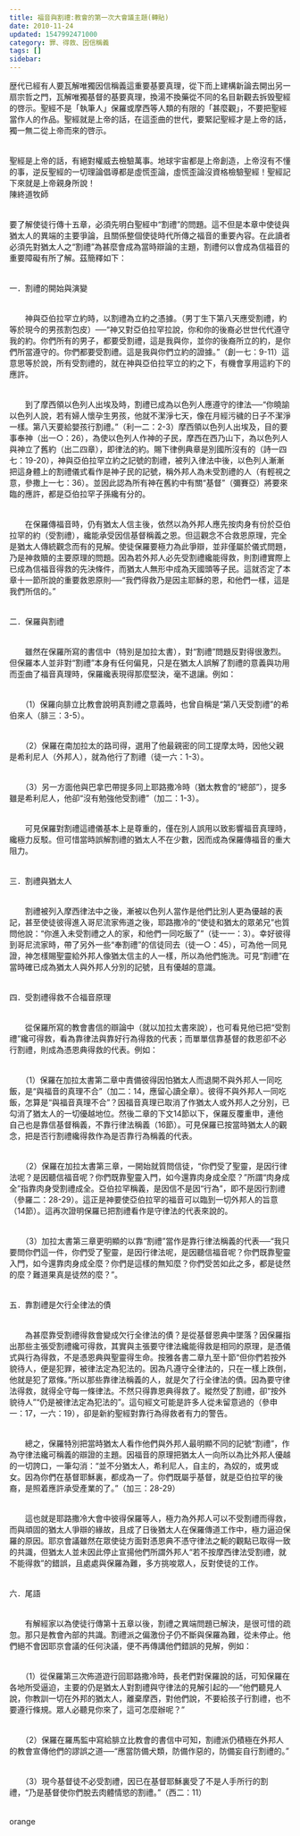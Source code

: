 ```yaml
---
title: 福音與割禮:教會的第一次大會議主題(轉貼)
date: 2010-11-24
updated: 1547992471000
category: 罪、得救、因信稱義
tags: []
sidebar: 
---
```


<p>歴代已經有人要瓦解唯獨因信稱義這重要基要真理，從下而上建構新論去開出另一扇宗哲之門，瓦解唯獨基督的基要真理，換湯不換藥從不同的名目新觀去拆毁聖經的啓示。聖經不是「執筆人」保羅或摩西等人類的有限的「甚麼觀」，不要把聖經當作人的作品。聖經就是上帝的話，在這歪曲的世代，要緊記聖經才是上帝的話，獨一無二從上帝而來的啓示。<br/><br/><br/>聖經是上帝的話，有絕對權威去檢驗萬事。地球宇宙都是上帝創造，上帝沒有不懂的事，逆反聖經的一切理論倡導都是虛慌歪論，虛慌歪論沒資格檢驗聖經！聖經記下來就是上帝親身所說！<br/><!--more-->陳終道牧師<br/><br/><br/>要了解使徒行傳十五章，必須先明白聖經中“割禮”的問題。這不但是本章中使徒與猶太人的異端的主要爭論，且關係整個使徒時代所傳之福音的重要內容。在此讀者必須先對猶太人之“割禮”為甚麼會成為當時辯論的主題，割禮何以會成為信福音的重要障礙有所了解。茲簡釋如下：<br/><br/><br/>一．割禮的開始與演變<br/><br/><br/>　　神與亞伯拉罕立約時，以割禮為立約之憑據。（男丁生下第八天應受割禮，約等於現今的男孩割包皮）──“神又對亞伯拉罕拉說，你和你的後裔必世世代代遵守我的約。你們所有的男子，都要受割禮，這是我與你，並你的後裔所立的約，是你們所當遵守的。你們都要受割禮。這是我與你們立約的證據。”（創一七：9-11）這意思等於說，所有受割禮的，就在神與亞伯拉罕立的約之下，有機會享用這約下的應許。<br/><br/><br/>　　到了摩西領以色列人出埃及時，割禮已成為以色列人應遵守的律法──“你曉諭以色列人說，若有婦人懷孕生男孩，他就不潔淨七天，像在月經污穢的日子不潔淨一樣。第八天要給嬰孩行割禮。”（利一二：2-3）摩西領以色列人出埃及，目的要事奉神（出一○：26），為使以色列人作神的子民，摩西在西乃山下，為以色列人與神立了舊約（出二四章），即律法的約。賜下律例典章是別國所沒有的（詩一四七：19-20），神與亞伯拉罕立約之記號的割禮，被列入律法中後，以色列人漸漸把這身體上的割禮儀式看作是神子民的記號，稱外邦人為未受割禮的人（有輕視之意，參撒上一七：36）。並因此認為所有神在舊約中有關“基督”（彌賽亞）將要來臨的應許，都是亞伯拉罕子孫纔有分的。<br/><br/><br/>　　在保羅傳福音時，仍有猶太人信主後，依然以為外邦人應先按肉身有份於亞伯拉罕的約（受割禮），纔能承受因信基督稱義之恩。但這觀念不合救恩原理，完全是猶太人傳統觀念而有的見解。使徒保羅要極力為此爭辯，並非僅屬於儀式問題，乃是神救贖的主要原理的問題。因為若外邦人必先受割禮纔能得救，則割禮實際上已成為信福音得救的先決條件，而猶太人無形中成為天國頭等子民。這就否定了本章十一節所說的重要救恩原則──“我們得救乃是因主耶穌的恩，和他們一樣，這是我們所信的。”<br/><br/><br/>二．保羅與割禮<br/><br/><br/>　　雖然在保羅所寫的書信中（特別是加拉太書），對“割禮”問題反對得很激烈。但保羅本人並非對“割禮”本身有任何偏見，只是在猶太人誤解了割禮的意義與功用而歪曲了福音真理時，保羅纔表現得那麼堅決，毫不退讓。例如：<br/><br/><br/>　　（1）保羅向腓立比教會說明真割禮之意義時，也曾自稱是“第八天受割禮”的希伯來人（腓三：3-5）。<br/><br/><br/>　　（2）保羅在南加拉太的路司得，選用了他最親密的同工提摩太時，因他父親是希利尼人（外邦人），就為他行了割禮（徒一六：1-3）。<br/><br/><br/>　　（3）另一方面他與巴拿巴帶提多同上耶路撒冷時（猶太教會的“總部”），提多雖是希利尼人，他卻“沒有勉強他受割禮”（加二：1-3）。<br/><br/><br/>　　可見保羅對割禮這禮儀基本上是尊重的，僅在別人誤用以致影響福音真理時，纔極力反駁。但可惜當時誤解割禮的猶太人不在少數，因而成為保羅傳福音的重大阻力。<br/><br/><br/>三．割禮與猶太人<br/><br/><br/>　　割禮被列入摩西律法中之後，漸被以色列人當作是他們比別人更為優越的表記，甚至使徒彼得進入哥尼流家佈道之後，耶路撒冷的“使徒和猶太的眾弟兄”也質問他說：“你進入未受割禮之人的家，和他們一同吃飯了”（徒一一：3）。幸好彼得到哥尼流家時，帶了另外一些“奉割禮”的信徒同去（徒一○：45），可為他一同見證，神怎樣賜聖靈給外邦人像猶太信主的人一樣，所以為他們施洗。可見“割禮”在當時確已成為猶太人與外邦人分別的記號，且有優越的意識。<br/><br/><br/>四．受割禮得救不合福音原理<br/><br/><br/>　　從保羅所寫的教會書信的辯論中（就以加拉太書來說），也可看見他已把“受割禮”纔可得救，看為靠律法與靠好行為得救的代表；而單單信靠基督的救恩卻不必行割禮，則成為憑恩典得救的代表。例如：<br/><br/><br/>　　（1）保羅在加拉太書第二章中責備彼得因怕猶太人而退開不與外邦人一同吃飯，是“與福音的真理不合”（加二：14，應留心讀全章）。彼得不與外邦人一同吃飯，怎算是“與福音真理不合”？因福音真理已取消了作猶太人或外邦人之分別，已勾消了猶太人的一切優越地位。然後二章的下文14節以下，保羅反覆重申，連他自己也是靠信基督稱義，不靠行律法稱義（16節）。可見保羅已按當時猶太人的觀念，把是否行割禮纔得救作為是否靠行為稱義的代表。<br/><br/><br/>　　（2）保羅在加拉太書第三章，一開始就質問信徒，“你們受了聖靈，是因行律法呢？是因聽信福音呢？你們既靠聖靈入門，如今還靠肉身成全麼？”所謂“肉身成全”指靠肉身受割禮成全。亞伯拉罕稱義，是因信不是因“行為”，即不是因行割禮（參羅二：28-29）。這正是神要使亞伯拉罕的福音可以臨到一切外邦人的旨意（14節）。這再次證明保羅已把割禮看作是守律法的代表來說的。<br/><br/><br/>　　（3）加拉太書第三章更明顯的以靠“割禮”當作是靠行律法稱義的代表──“我只要問你們這一件，你們受了聖靈，是因行律法呢，是因聽信福音呢？你們既靠聖靈入門，如今還靠肉身成全麼？你們是這樣的無知麼？你們受苦如此之多，都是徒然的麼？難道果真是徒然的麼？”。<br/><br/><br/>五．靠割禮是欠行全律法的債<br/><br/><br/>　　為甚麼靠受割禮得救會變成欠行全律法的債？是從基督恩典中墜落？因保羅指出那些主張受割禮纔可得救，其實與主張要守律法纔能得救是相同的原理，是憑儀式與行為得救，不是憑恩典與聖靈得生命。按雅各書二章九至十節“但你們若按外貌待人，便是犯罪，被律法定為犯法的。因為凡遵守全律法的，只在一樣上跌倒，他就是犯了眾條。”所以那些靠律法稱義的人，就是欠了行全律法的債。因為要守律法得救，就得全守每一條律法。不然只得靠恩典得救了。縱然受了割禮，卻“按外貌待人”“仍是被律法定為犯法的”。這句經文可能是許多人從未留意過的（參申一：17，一六：19），卻是新約聖經對靠行為得救者有力的警告。<br/><br/><br/>　　總之，保羅特別把當時猶太人看作他們與外邦人最明顯不同的記號“割禮”，作為守律法纔可稱義的辯證的主題。因福音的原理把猶太人一向所以為比外邦人優越的一切誇口，一筆勾消：“並不分猶太人，希利尼人，自主的，為奴的，或男或女。因為你們在基督耶穌裏，都成為一了。你們既屬乎基督，就是亞伯拉罕的後裔，是照着應許承受產業的了。”（加三：28-29）<br/><br/><br/>　　這也就是耶路撒冷大會中彼得保羅等人，極力為外邦人可以不受割禮而得救，而與頑固的猶太人爭辯的緣故，且成了日後猶太人在保羅傳道工作中，極力逼迫保羅的原因。耶京會議雖然在眾使徒方面對憑恩典不憑守律法之軛的觀點已取得一致的共識，但猶太人並未因此停止宣揚他們所謂外邦人“若不按摩西律法受割禮，就不能得救”的錯誤，且處處與保羅為難，多方挑唆眾人，反對使徒的工作。<br/><br/><br/>六．尾語<br/><br/><br/>　　有解經家以為使徒行傳第十五章以後，割禮之異端問題已解決，是很可惜的疏忽。那只是教會內部的共識。割禮派之偏激份子仍不斷與保羅為難，從未停止。他們絕不會因耶京會議的任何決議，便不再傳講他們錯誤的見解，例如：<br/><br/><br/>　　（1）從保羅第三次佈道遊行回耶路撒冷時，長老們對保羅說的話，可知保羅在各地所受逼迫，主要的仍是猶太人對割禮與守律法的見解引起的──“他們聽見人說，你教訓一切在外邦的猶太人，離棄摩西，對他們說，不要給孩子行割禮，也不要遵行條規。眾人必聽見你來了，這可怎麼辦呢？”<br/><br/><br/>　　（2）保羅在羅馬監中寫給腓立比教會的書信中可知，割禮派仍積極在外邦人的教會宣傳他們的謬誤之道──“應當防備犬類，防備作惡的，防備妄自行割禮的。”<br/><br/><br/>　　（3）現今基督徒不必受割禮，因已在基督耶穌裏受了不是人手所行的割禮，“乃是基督使你們脫去肉體情慾的割禮。”（西二：11）<br/><br/><br/>orange
</p>